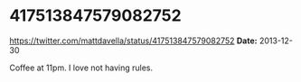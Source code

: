 # 417513847579082752
https://twitter.com/mattdavella/status/417513847579082752
**Date:** 2013-12-30

Coffee at 11pm. I love not having rules.
